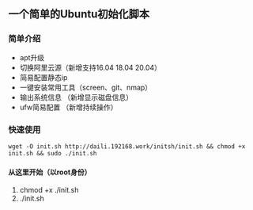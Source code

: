 ## 一个简单的Ubuntu初始化脚本


### 简单介绍

* apt升级
* 切换阿里云源（新增支持16.04 18.04 20.04）
* 简易配置静态ip
* 一键安装常用工具（screen、git、nmap）
* 输出系统信息 （新增显示磁盘信息）
* ufw简易配置 （新增持续操作）

### 快速使用
```shell
wget -O init.sh http://daili.192168.work/initsh/init.sh && chmod +x init.sh && sudo ./init.sh
```


#### 从这里开始（以root身份）

1. chmod +x ./init.sh
2. ./init.sh

####

